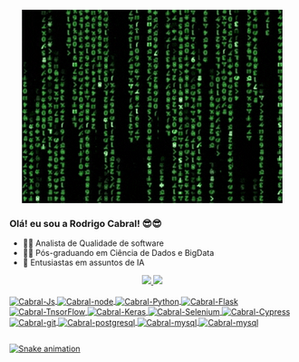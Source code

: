 <h4 align="center">
 
![Matrix_gif](HatefulSeveralIbis-max-1mb.gif)

### Olá! eu sou a Rodrigo Cabral! 😎😎

- 👨‍💻 Analista de Qualidade de software
- 👨‍🎓 Pós-graduando em Ciência de Dados e BigData
- 🤖 Entusiastas em assuntos de IA

<div align="center">
  <a href="https://github.com/RodrigoOBC">
  <img height="180em" src="https://github-readme-stats.vercel.app/api?username=RodrigoOBC&show_icons=true&theme=tokyonight&include_all_commits=true&count_private=true"/>
  <img height="180em" src="https://github-readme-stats.vercel.app/api/top-langs/?username=RodrigoOBC&layout=compact&langs_count=7&theme=tokyonight"/>
</div>
  
<div style="display: inline_block"><br>
  <img align="center" alt="Cabral-Js" height="30" width="60" src="https://img.shields.io/badge/JavaScript-323330?style=for-the-badge&logo=javascript&logoColor=F7DF1E">
 <img align="center" alt="Cabral-node" height="30" width="60" src="https://img.shields.io/badge/Node.js-339933?style=for-the-badge&logo=nodedotjs&logoColor=white">
 <img align="center" alt="Cabral-Python" height="30" width="60" src="https://img.shields.io/badge/Python-FFD43B?style=for-the-badge&logo=python&logoColor=darkgreen">
 <img align="center" alt="Cabral-Flask" height="30" width="60" src="https://img.shields.io/badge/Flask-000000?style=for-the-badge&logo=flask&logoColor=white">
  <img align="center" alt="Cabral-TnsorFlow" height="30" width="60" src="https://img.shields.io/badge/TensorFlow-FF6F00?style=for-the-badge&logo=TensorFlow&logoColor=white">
 <img align="center" alt="Cabral-Keras" height="30" width="60" src="https://img.shields.io/badge/Keras-D00000?style=for-the-badge&logo=Keras&logoColor=white">
 <img align="center" alt="Cabral-Selenium" height="30" width="60" src="https://img.shields.io/badge/Selenium-43B02A?style=for-the-badge&logo=Selenium&logoColor=white">
 <img align="center" alt="Cabral-Cypress" height="30" width="60" src="https://img.shields.io/badge/Cypress-17202C?style=for-the-badge&logo=cypress&logoColor=white">
  <img align="center" alt="Cabral-git" height="30" width="60" src="https://cdn.jsdelivr.net/gh/devicons/devicon/icons/git/git-original.svg" />
  <img align="center" alt="Cabral-postgresql" height="30" width="60" src="https://img.shields.io/badge/PostgreSQL-316192?style=for-the-badge&logo=postgresql&logoColor=white">
  <img align="center" alt="Cabral-mysql" height="30" width="60" src="https://img.shields.io/badge/MySQL-00000F?style=for-the-badge&logo=mysql&logoColor=white">
 <img align="center" alt="Cabral-mysql" height="30" width="60" src="https://img.shields.io/badge/MongoDB-4EA94B?style=for-the-badge&logo=mongodb&logoColor=white">


</div>
  
  ##
  
![Snake animation](https://github.com/lougansjs/lougansjs/blob/output/github-contribution-grid-snake.svg)
